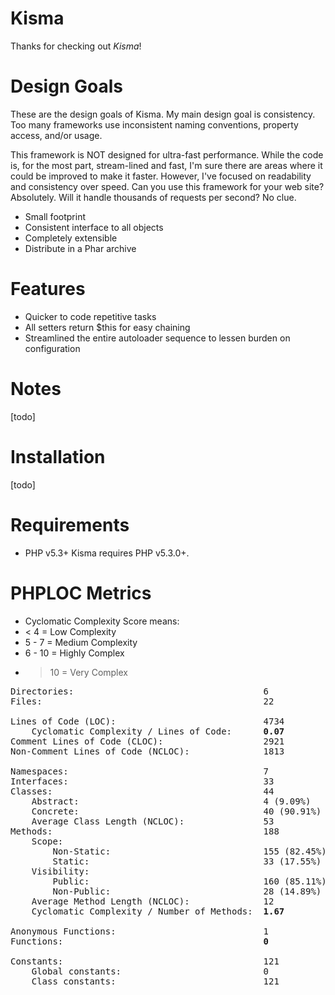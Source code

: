Kisma
===============================
Thanks for checking out *Kisma*!

Design Goals
============

These are the design goals of Kisma. My main design goal is consistency. Too many frameworks use inconsistent naming conventions, property access, and/or usage.

This framework is NOT designed for ultra-fast performance. While the code is, for the most part, stream-lined and fast, I'm sure there are areas where it could be improved to make it faster. However, I've focused on readability and consistency over speed. Can you use this framework for your web site? Absolutely. Will it handle thousands of requests per second? No clue.

* Small footprint
* Consistent interface to all objects
* Completely extensible
* Distribute in a Phar archive

Features
========

* Quicker to code repetitive tasks
* All setters return $this for easy chaining
* Streamlined the entire autoloader sequence to lessen burden on configuration

Notes
=====
[todo]

Installation
============
[todo]

Requirements
============
* PHP v5.3+
 Kisma requires PHP v5.3.0+.

PHPLOC Metrics
==============

 * Cyclomatic Complexity Score means:
  * < 4 = Low Complexity
  * 5 - 7 = Medium Complexity
  * 6 - 10 = Highly Complex
  * > 10 = Very Complex

<pre>
Directories:									6
Files:											22

Lines of Code (LOC):							4734
	Cyclomatic Complexity / Lines of Code:		<b>0.07</b>
Comment Lines of Code (CLOC):					2921
Non-Comment Lines of Code (NCLOC):				1813

Namespaces:										7
Interfaces:										33
Classes:										44
	Abstract:									4 (9.09%)
	Concrete:									40 (90.91%)
	Average Class Length (NCLOC):				53
Methods:										188
	Scope:
		Non-Static:								155 (82.45%)
		Static:									33 (17.55%)
	Visibility:
		Public:									160 (85.11%)
		Non-Public:								28 (14.89%)
	Average Method Length (NCLOC):				12
	Cyclomatic Complexity / Number of Methods:	<b>1.67</b>

Anonymous Functions:							1
Functions:										<b>0</b>

Constants:										121
	Global constants:							0
	Class constants:							121
</pre>